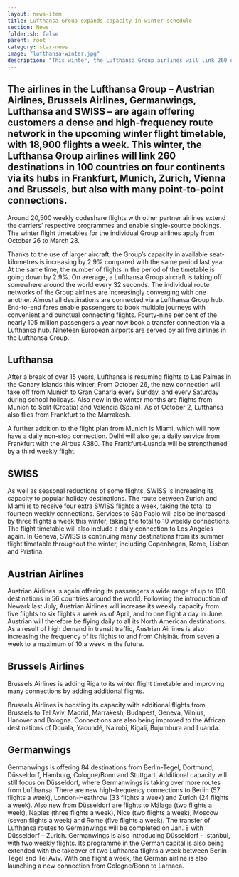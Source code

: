 ```yaml
---
layout: news-item
title: Lufthansa Group expands capacity in winter schedule
section: News
folderish: false
parent: root
category: star-news
image: "lufthansa-winter.jpg"
description: "This winter, the Lufthansa Group airlines will link 260 destinations in 100 countries on four continents via its hubs in Frankfurt, Munich, Zurich, Vienna and Brussels, but also with many point-to-point connections."
---
```


## The airlines in the Lufthansa Group – Austrian Airlines, Brussels Airlines, Germanwings, Lufthansa and SWISS – are again offering customers a dense and high-frequency route network in the upcoming winter flight timetable, with 18,900 flights a week. This winter, the Lufthansa Group airlines will link 260 destinations in 100 countries on four continents via its hubs in Frankfurt, Munich, Zurich, Vienna and Brussels, but also with many point-to-point connections.

Around 20,500 weekly codeshare flights with other partner airlines extend the carriers’ respective programmes and enable single-source bookings. The winter flight timetables for the individual Group airlines apply from October 26 to March 28.

Thanks to the use of larger aircraft, the Group’s capacity in available seat-kilometres is increasing by 2.9% compared with the same period last year. At the same time, the number of flights in the period of the timetable is going down by 2.9%. On average, a Lufthansa Group aircraft is taking off somewhere around the world every 32 seconds. The individual route networks of the Group airlines are increasingly converging with one another. Almost all destinations are connected via a Lufthansa Group hub. End-to-end fares enable passengers to book multiple journeys with convenient and punctual connecting flights. Fourty-nine per cent of the nearly 105 million passengers a year now book a transfer connection via a Lufthansa hub. Nineteen European airports are served by all five airlines in the Lufthansa Group.

## Lufthansa

After a break of over 15 years, Lufthansa is resuming flights to Las Palmas in the Canary Islands this winter. From October 26, the new connection will take off from Munich to Gran Canaria every Sunday, and every Saturday during school holidays. Also new in the winter months are flights from Munich to Split (Croatia) and Valencia (Spain). As of October 2, Lufthansa also flies from Frankfurt to the Marrakesh.

A further addition to the flight plan from Munich is Miami, which will now have a daily non-stop connection. Delhi will also get a daily service from Frankfurt with the Airbus A380. The Frankfurt-Luanda will be strengthened by a third weekly flight.

## SWISS

As well as seasonal reductions of some flights, SWISS is increasing its capacity to popular holiday destinations. The route between Zurich and Miami is to receive four extra SWISS flights a week, taking the total to fourteen weekly connections. Services to São Paolo will also be increased by three flights a week this winter, taking the total to 10 weekly connections. The flight timetable will also include a daily connection to Los Angeles again. In Geneva, SWISS is continuing many destinations from its summer flight timetable throughout the winter, including Copenhagen, Rome, Lisbon and Pristina.

## Austrian Airlines

Austrian Airlines is again offering its passengers a wide range of up to 100 destinations in 56 countries around the world. Following the introduction of Newark last July, Austrian Airlines will increase its weekly capacity from five flights to six flights a week as of April, and to one flight a day in June. Austrian will therefore be flying daily to all its North American destinations. As a result of high demand in transit traffic, Austrian Airlines is also increasing the frequency of its flights to and from Chişinău from seven a week to a maximum of 10 a week in the future.

## Brussels Airlines

Brussels Airlines is adding Riga to its winter flight timetable and improving many connections by adding additional flights.

Brussels Airlines is boosting its capacity with additional flights from Brussels to Tel Aviv, Madrid, Marrakesh, Budapest, Geneva, Vilnius, Hanover and Bologna. Connections are also being improved to the African destinations of Douala, Yaoundé, Nairobi, Kigali, Bujumbura and Luanda.

## Germanwings

Germanwings is offering 84 destinations from Berlin-Tegel, Dortmund, Düsseldorf, Hamburg, Cologne/Bonn and Stuttgart. Additional capacity will still focus on Düsseldorf, where Germanwings is taking over more routes from Lufthansa. There are new high-frequency connections to Berlin (57 flights a week), London-Heathrow (33 flights a week) and Zurich (24 flights a week). Also new from Düsseldorf are flights to Málaga (two flights a week), Naples (three flights a week), Nice (two flights a week), Moscow (seven flights a week) and Rome (five flights a week). The transfer of Lufthansa routes to Germanwings will be completed on Jan. 8 with Düsseldorf – Zurich. Germanwings is also introducing Düsseldorf – Istanbul, with two weekly flights. Its programme in the German capital is also being extended with the takeover of two Lufthansa flights a week between Berlin-Tegel and Tel Aviv. With one flight a week, the German airline is also launching a new connection from Cologne/Bonn to Larnaca.
